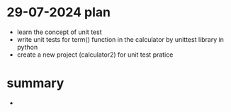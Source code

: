 # 29-07-2024 plan
- learn the concept of unit test
- write unit tests for term() function in the calculator by unittest library in python 
- create a new project (calculator2) for unit test pratice



# summary
- 